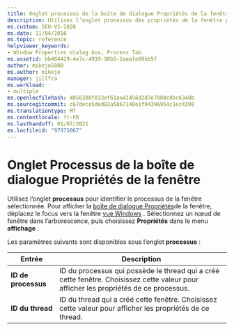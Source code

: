 ```yaml
---
title: Onglet processus de la boîte de dialogue Propriétés de la fenêtre | Microsoft Docs
description: Utilisez l’onglet processus des propriétés de la fenêtre pour afficher l’ID du thread qui a créé la fenêtre sélectionnée et l’ID du processus qui possède le thread.
ms.custom: SEO-VS-2020
ms.date: 11/04/2016
ms.topic: reference
helpviewer_keywords:
- Window Properties dialog box, Process Tab
ms.assetid: bb464429-4e7c-4919-98b5-1aaafe89bb5f
author: mikejo5000
ms.author: mikejo
manager: jillfra
ms.workload:
- multiple
ms.openlocfilehash: 4056308f033ef61aa41456d287e7088c8bc6348b
ms.sourcegitcommit: c67dece5ded82a5867148e1f94396954c1ec4398
ms.translationtype: MT
ms.contentlocale: fr-FR
ms.lasthandoff: 01/07/2021
ms.locfileid: "97975067"
---
```

# <a name="process-tab-window-properties-dialog-box"></a>Onglet Processus de la boîte de dialogue Propriétés de la fenêtre
Utilisez l’onglet **processus** pour identifier le processus de la fenêtre sélectionnée. Pour afficher la [boîte de dialogue Propriétés](../debugger/window-properties-dialog-box.md)de la fenêtre, déplacez le focus vers la fenêtre [vue Windows](../debugger/windows-view.md) . Sélectionnez un nœud de fenêtre dans l’arborescence, puis choisissez **Propriétés** dans le menu **affichage** .

 Les paramètres suivants sont disponibles sous l’onglet **processus** :

|Entrée|Description|
|-----------|-----------------|
|**ID de processus**|ID du processus qui possède le thread qui a créé cette fenêtre. Choisissez cette valeur pour afficher les propriétés de ce processus.|
|**ID du thread**|ID du thread qui a créé cette fenêtre. Choisissez cette valeur pour afficher les propriétés de ce thread.|